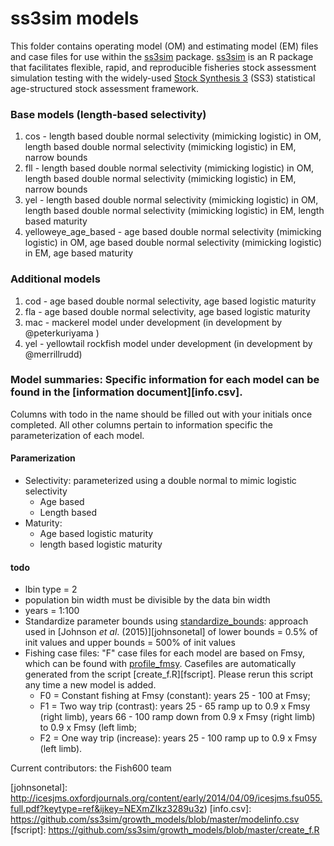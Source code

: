 # ss3sim models

This folder contains operating model (OM) and estimating model (EM) files and case files for use within the [ss3sim][ss3sim] package. [ss3sim][ss3sim] is an R package that facilitates flexible, rapid, and reproducible fisheries stock assessment simulation testing with the widely-used [Stock Synthesis 3][SS3] (SS3) statistical age-structured stock assessment framework.

### Base models (length-based selectivity)
  1. cos - length based double normal selectivity (mimicking logistic) in OM, length based double normal selectivity (mimicking logistic) in EM, narrow bounds
  2. fll - length based double normal selectivity (mimicking logistic) in OM, length based double normal selectivity (mimicking logistic) in EM, narrow bounds
  3. yel - length based double normal selectivity (mimicking logistic) in OM, length based double normal selectivity (mimicking logistic) in EM, length based maturity
  4. yelloweye_age_based - age based double normal selectivity (mimicking logistic) in OM, age based double normal selectivity (mimicking logistic) in EM, age based maturity

### Additional models
  1. cod - age based double normal selectivity, age based logistic maturity
  2. fla - age based double normal selectivity, age based logistic maturity
  3. mac - mackerel model under development (in development by @peterkuriyama )
  4. yel - yellowtail rockfish model under development (in development by @merrillrudd)

### Model summaries: Specific information for each model can be found in the [information document][info.csv].
Columns with todo in the name should be filled out with your initials once completed. All other columns pertain to information specific the parameterization of each model.

#### Paramerization
  - Selectivity: parameterized using a double normal to mimic logistic selectivity
    * Age based
    * Length based
  - Maturity:
    * Age based logistic maturity
    * length based logistic maturity

#### todo
  - lbin type = 2
  - population bin width must be divisible by the data bin width
  - years = 1:100
  - Standardize parameter bounds using [standardize_bounds](https://github.com/ss3sim/ss3sim/blob/master/R/standardize_bounds.R): approach used in [Johnson *et al*. (2015)][johnsonetal] of lower bounds = 0.5% of init values and upper bounds = 500% of init values
  - Fishing case files: "F" case files for each model are based on Fmsy, which can be found with [profile_fmsy](https://github.com/ss3sim/ss3sim/blob/master/R/profile_fmsy.r). Casefiles are automatically generated from the script [create_f.R][fscript]. Please rerun this script any time a new model is added.
    * F0 = Constant fishing at Fmsy (constant): years 25 - 100 at Fmsy;
    * F1 = Two way trip (contrast): years 25 - 65 ramp up to 0.9 x Fmsy (right limb), years 66 - 100 ramp down from 0.9 x Fmsy (right limb) to 0.9 x Fmsy (left limb;
    * F2 = One way trip (increase): years 25 - 100 ramp up to 0.9 x Fmsy (left limb).

Current contributors: the Fish600 team

[vignette]: https://dl.dropboxusercontent.com/u/254940/ss3sim-vignette.pdf
[paper]: http://www.plosone.org/article/info%3Adoi%2F10.1371%2Fjournal.pone.0092725
[SS3]: http://nft.nefsc.noaa.gov/Stock_Synthesis_3.htm
[r-project]: http://www.r-project.org/
[SAFS]: http://fish.washington.edu/
[ss3sim]: https://github.com/ss3sim/ss3sim
[johnsonetal]: http://icesjms.oxfordjournals.org/content/early/2014/04/09/icesjms.fsu055.full.pdf?keytype=ref&ijkey=NEXmZIkz3289u3z)
[info.csv]: https://github.com/ss3sim/growth_models/blob/master/modelinfo.csv
[fscript]: https://github.com/ss3sim/growth_models/blob/master/create_f.R
